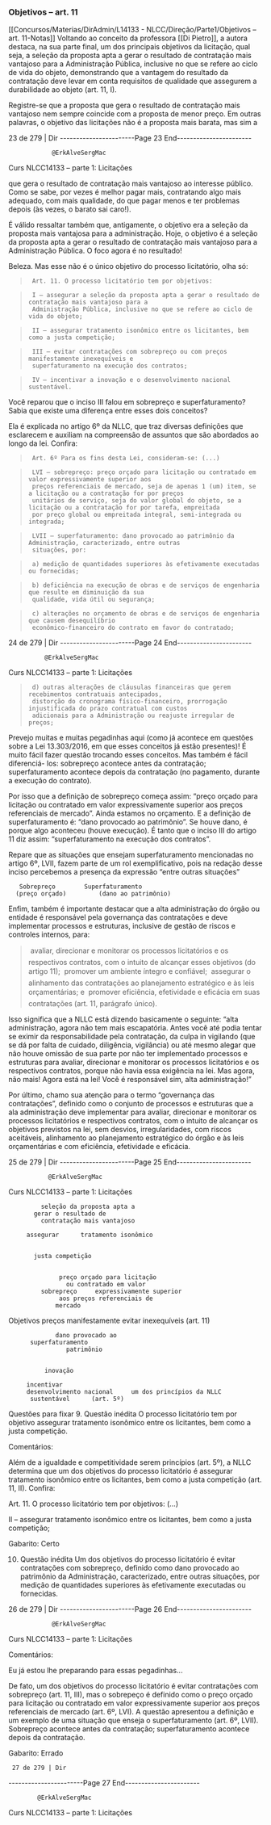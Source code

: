 ### Objetivos – art. 11

[[Concursos/Materias/DirAdmin/L14133 - NLCC/Direção/Parte1/Objetivos – art. 11-Notas]]
Voltando ao conceito da professora [[Di Pietro]], a autora destaca, na sua parte final, um dos principais objetivos da
licitação, qual seja, a seleção da proposta apta a gerar o resultado de contratação mais vantajoso para a
Administração Pública, inclusive no que se refere ao ciclo de vida do objeto, demonstrando que a vantagem do
resultado da contratação deve levar em conta requisitos de qualidade que assegurem a durabilidade ao objeto
(art. 11, I).

Registre-se que a proposta que gera o resultado de contratação mais vantajoso nem sempre coincide com a
proposta de menor preço. Em outras palavras, o objetivo das licitações não é a proposta mais barata, mas sim a



 23 de 279 | Dir
-----------------------Page 23 End-----------------------

                @ErkAlveSergMac
 Curs          NLCC14133 – parte 1: Licitações


que gera o resultado de contratação mais vantajoso ao interesse público. Como se sabe, por vezes é melhor pagar
mais, contratando algo mais adequado, com mais qualidade, do que pagar menos e ter problemas depois (às
vezes, o barato sai caro!).

É válido ressaltar também que, antigamente, o objetivo era a seleção da proposta mais vantajosa para a
administração. Hoje, o objetivo é a seleção da proposta apta a gerar o resultado de contratação mais vantajoso
para a Administração Pública. O foco agora é no resultado!

Beleza. Mas esse não é o único objetivo do processo licitatório, olha só:

>      Art. 11. O processo licitatório tem por objetivos:

>      I – assegurar a seleção da proposta apta a gerar o resultado de contratação mais vantajoso para a
>      Administração Pública, inclusive no que se refere ao ciclo de vida do objeto;

>      II – assegurar tratamento isonômico entre os licitantes, bem como a justa competição;

>      III – evitar contratações com sobrepreço ou com preços manifestamente inexequíveis e
>      superfaturamento na execução dos contratos;

>      IV – incentivar a inovação e o desenvolvimento nacional sustentável.

Você reparou que o inciso III falou em sobrepreço e superfaturamento? Sabia que existe uma diferença entre
esses dois conceitos?

Ela é explicada no artigo 6º da NLLC, que traz diversas definições que esclarecem e auxiliam na compreensão de
assuntos que são abordados ao longo da lei. Confira:

>      Art. 6º Para os fins desta Lei, consideram-se: (...)

>      LVI – sobrepreço: preço orçado para licitação ou contratado em valor expressivamente superior aos
>      preços referenciais de mercado, seja de apenas 1 (um) item, se a licitação ou a contratação for por preços
>      unitários de serviço, seja do valor global do objeto, se a licitação ou a contratação for por tarefa, empreitada
>      por preço global ou empreitada integral, semi-integrada ou integrada;

>      LVII – superfaturamento: dano provocado ao patrimônio da Administração, caracterizado, entre outras
>      situações, por:

>      a) medição de quantidades superiores às efetivamente executadas ou fornecidas;

>      b) deficiência na execução de obras e de serviços de engenharia que resulte em diminuição da sua
>      qualidade, vida útil ou segurança;

>      c) alterações no orçamento de obras e de serviços de engenharia que causem desequilíbrio
>      econômico-financeiro do contrato em favor do contratado;




 24 de 279 | Dir
-----------------------Page 24 End-----------------------

              @ErkAlveSergMac
 Curs        NLCC14133 – parte 1: Licitações


>      d) outras alterações de cláusulas financeiras que gerem recebimentos contratuais antecipados,
>      distorção do cronograma físico-financeiro, prorrogação injustificada do prazo contratual com custos
>      adicionais para a Administração ou reajuste irregular de preços;

Prevejo muitas e muitas pegadinhas aqui (como já acontece em questões sobre a Lei 13.303/2016, em que esses
conceitos já estão presentes)! É muito fácil fazer questão trocando esses conceitos. Mas também é fácil diferenciá-
los: sobrepreço acontece antes da contratação; superfaturamento acontece depois da contratação (no
pagamento, durante a execução do contrato).

Por isso que a definição de sobrepreço começa assim: “preço orçado para licitação ou contratado em valor
expressivamente superior aos preços referenciais de mercado”. Ainda estamos no orçamento. E a definição de
superfaturamento é: “dano provocado ao patrimônio”. Se houve dano, é porque algo aconteceu (houve
execução). É tanto que o inciso III do artigo 11 diz assim: “superfaturamento na execução dos contratos”.

Repare que as situações que ensejam superfaturamento mencionadas no artigo 6º, LVII, fazem parte de um rol
exemplificativo, pois na redação desse inciso percebemos a presença da expressão “entre outras situações”



       Sobrepreço        Superfaturamento
      (preço orçado)         (dano ao patrimônio)

Enfim, também é importante destacar que a alta administração do órgão ou entidade é responsável pela
governança das contratações e deve implementar processos e estruturas, inclusive de gestão de riscos e
controles internos, para:

>     avaliar, direcionar e monitorar os processos licitatórios e os respectivos contratos, com o intuito de alcançar
>   esses objetivos (do artigo 11);
>     promover um ambiente íntegro e confiável;
>     assegurar o alinhamento das contratações ao planejamento estratégico e às leis orçamentárias; e
>     promover eficiência, efetividade e eficácia em suas contratações (art. 11, parágrafo único).

Isso significa que a NLLC está dizendo basicamente o seguinte: “alta administração, agora não tem mais
escapatória. Antes você até podia tentar se eximir da responsabilidade pela contratação, da culpa in vigilando (que
se dá por falta de cuidado, diligência, vigilância) ou até mesmo alegar que não houve omissão de sua parte por não
ter implementado processos e estruturas para avaliar, direcionar e monitorar os processos licitatórios e os
respectivos contratos, porque não havia essa exigência na lei. Mas agora, não mais! Agora está na lei! Você é
responsável sim, alta administração!”

Por último, chamo sua atenção para o termo “governança das contratações”, definido como o conjunto de
processos e estruturas que a ala administração deve implementar para avaliar, direcionar e monitorar os
processos licitatórios e respectivos contratos, com o intuito de alcançar os objetivos previstos na lei, sem desvios,
irregularidades, com riscos aceitáveis, alinhamento ao planejamento estratégico do órgão e às leis orçamentárias
e com eficiência, efetividade e eficácia.




 25 de 279 | Dir
-----------------------Page 25 End-----------------------

               @ErkAlveSergMac
 Curs         NLCC14133 – parte 1: Licitações


             seleção da proposta apta a
           gerar o resultado de
             contratação mais vantajoso

         assegurar      tratamento isonômico


           justa competição


                  preço orçado para licitação
                    ou contratado em valor
             sobrepreço     expressivamente superior
                  aos preços referenciais de
                 mercado
  Objetivos         preços manifestamente
      evitar        inexequíveis
   (art. 11)

                 dano provocado ao
          superfaturamento
                    patrimônio


              inovação

         incentivar
         desenvolvimento nacional     um dos princípios da NLLC
          sustentável      (art. 5º)


Questões para fixar
9. Questão inédita
O processo licitatório tem por objetivo assegurar tratamento isonômico entre os licitantes, bem como a justa
competição.

Comentários:

Além de a igualdade e competitividade serem princípios (art. 5º), a NLLC determina que um dos objetivos do
processo licitatório é assegurar tratamento isonômico entre os licitantes, bem como a justa competição (art. 11, II).
Confira:

Art. 11. O processo licitatório tem por objetivos: (...)

II – assegurar tratamento isonômico entre os licitantes, bem como a justa competição;

Gabarito: Certo

10. Questão inédita
Um dos objetivos do processo licitatório é evitar contratações com sobrepreço, definido como dano provocado ao
patrimônio da Administração, caracterizado, entre outras situações, por medição de quantidades superiores às
efetivamente executadas ou fornecidas.



 26 de 279 | Dir
-----------------------Page 26 End-----------------------

                @ErkAlveSergMac
 Curs          NLCC14133 – parte 1: Licitações


Comentários:

Eu já estou lhe preparando para essas pegadinhas...

De fato, um dos objetivos do processo licitatório é evitar contratações com sobrepreço (art. 11, III), mas o
sobrepeço é definido como o preço orçado para licitação ou contratado em valor expressivamente superior aos
preços referenciais de mercado (art. 6º, LVI). A questão apresentou a definição e um exemplo de uma situação
que enseja o superfaturamento (art. 6º, LVII). Sobrepreço acontece antes da contratação; superfaturamento
acontece depois da contratação.

Gabarito: Errado




     27 de 279 | Dir
-----------------------Page 27 End-----------------------

            @ErkAlveSergMac
 Curs           NLCC14133 – parte 1: Licitações